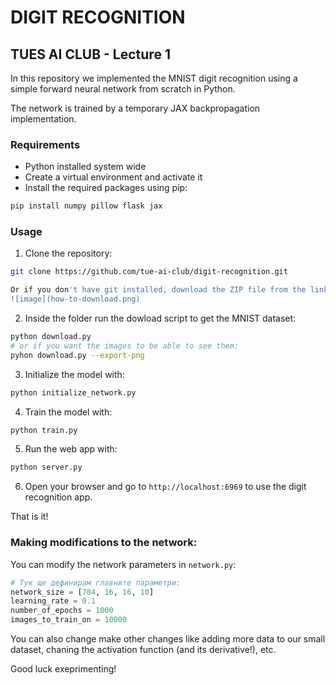 # DIGIT RECOGNITION
## TUES AI CLUB - Lecture 1

In this repository we implemented the MNIST digit recognition using a simple forward neural network from scratch in Python. 

The network is trained by a temporary JAX backpropagation implementation.

### Requirements
- Python installed system wide
- Create a virtual environment and activate it
- Install the required packages using pip:
```bash
pip install numpy pillow flask jax
```

### Usage
1. Clone the repository:
```bash
git clone https://github.com/tue-ai-club/digit-recognition.git

Or if you don't have git installed, download the ZIP file from the link and extract it.
![image](how-to-download.png)

```
2. Inside the folder run the dowload script to get the MNIST dataset:
```bash
python download.py
# or if you want the images to be able to see them:
pyhon download.py --export-png
```
3. Initialize the model with:
```bash
python initialize_network.py
```
4. Train the model with:
```bash
python train.py
```
5. Run the web app with:
```bash
python server.py
```
6. Open your browser and go to `http://localhost:6969` to use the digit recognition app.

That is it!

### Making modifications to the network:
You can modify the network parameters in `network.py`:
```python
# Тук ще дефинирам главните параметри:
network_size = [784, 16, 16, 10]
learning_rate = 0.1
number_of_epochs = 1000
images_to_train_on = 10000
```

You can also change make other changes like adding more data to our small dataset, chaning the activation function (and its derivative!), etc.

Good luck exeprimenting!
